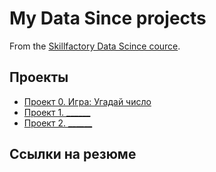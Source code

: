 # My Data Since projects

From the [Skillfactory Data Scince cource](https://skillfactory.ru/data-scientist).

## Проекты

* [Проект 0. Игра: Угадай число](https://github.com/bronitanker/practice_data_since/project_0)
* [Проект 1. ______](___)
* [Проект 2. ______](___)

## Ссылки на резюме